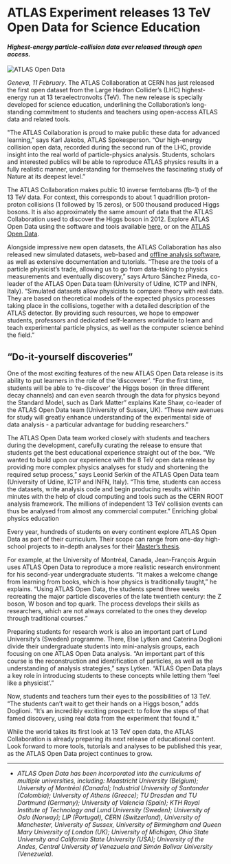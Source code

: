 # ATLAS Experiment releases 13 TeV Open Data for Science Education
#### *Highest-energy particle-collision data ever released through open access.* ####


![ATLAS Open Data](./13Tev-ATLAS-Opendata.gif)

*Geneva, 11 February*. The ATLAS Collaboration at CERN has just released the first open dataset from the Large Hadron Collider’s (LHC) highest-energy run at 13 teraelectronvolts (TeV). The new release is specially developed for science education, underlining the Collaboration’s long-standing commitment to students and teachers using open-access ATLAS data and related tools. 
 
"The ATLAS Collaboration is proud to make public these data for advanced learning," says Karl Jakobs, ATLAS Spokesperson. “Our high-energy collision open data, recorded during the second run of the LHC, provide insight into the real world of particle-physics analysis. Students, scholars and interested publics will be able to reproduce ATLAS physics results in a fully realistic manner, understanding for themselves the fascinating study of Nature at its deepest level.”

The ATLAS Collaboration makes public 10 inverse femtobarns (fb-1) of the 13 TeV data. For context, this corresponds to about 1 quadrillion proton-proton collisions (1 followed by 15 zeros), or 500 thousand produced Higgs bosons. It is also approximately the same amount of data that the ATLAS Collaboration used to discover the Higgs boson in 2012. Explore ATLAS Open Data using the software and tools available [here](http://opendata.cern.ch/), or on the [ATLAS Open Data](https://atlas.cern/resources/opendata).

Alongside impressive new open datasets, the ATLAS Collaboration has also released new simulated datasets, web-based and [offline analysis software](https://github.com/atlas-outreach-data-tools/atlas-outreach-cpp-framework-13tev), as well as extensive documentation and tutorials. “These are the tools of a particle physicist’s trade, allowing us to go from data-taking to physics measurements and eventually discovery,” says Arturo Sánchez Pineda, co-leader of the ATLAS Open Data team (University of Udine, ICTP and INFN, Italy). “Simulated datasets allow physicists to compare theory with real data. They are based on theoretical models of the expected physics processes taking place in the collisions, together with a detailed description of the ATLAS detector. By providing such resources, we hope to empower students, professors and dedicated self-learners worldwide to learn and teach experimental particle physics, as well as the computer science behind the field.”  

## “Do-it-yourself discoveries”
 
One of the most exciting features of the new ATLAS Open Data release is its ability to put learners in the role of the ‘discoverer’. “For the first time, students will be able to ‘re-discover’ the Higgs boson (in three different decay channels) and can even search through the data for physics beyond the Standard Model, such as Dark Matter” explains Kate Shaw, co-leader of the ATLAS Open Data team (University of Sussex, UK). “These new avenues for study will greatly enhance understanding of the experimental side of data analysis - a particular advantage for budding researchers.”

The ATLAS Open Data team worked closely with students and teachers during the development, carefully curating the release to ensure that students get the best educational experience straight out of the box. “We wanted to build upon our experience with the 8 TeV open data release by providing more complex physics analyses for study and shortening the required setup process,” says Leonid Serkin of the ATLAS Open Data team (University of Udine, ICTP and INFN, Italy). “This time, students can access the datasets, write analysis code and begin producing results within minutes with the help of cloud computing and tools such as the CERN ROOT analysis framework. The millions of independent 13 TeV collision events can thus be analysed from almost any commercial computer.” 
Enriching global physics education
 
Every year, hundreds of students on every continent explore ATLAS Open Data as part of their curriculum. Their scope can range from one-day high-school projects to in-depth analyses for their [Master’s thesis]().

For example, at the University of Montréal, Canada, Jean-François Arguin uses ATLAS Open Data to reproduce a more realistic research environment for his second-year undergraduate students. “It makes a welcome change from learning from books, which is how physics is traditionally taught,” he explains. “Using ATLAS Open Data, the students spend three weeks recreating the major particle discoveries of the late twentieth century: the Z boson, W boson and top quark. The process develops their skills as researchers, which are not always correlated to the ones they develop through traditional courses.” 

Preparing students for research work is also an important part of Lund University’s (Sweden) programme. There, Else Lytken and Caterina Doglioni divide their undergraduate students into mini-analysis groups, each focusing on one ATLAS Open Data analysis. “An important part of this course is the reconstruction and identification of particles, as well as the understanding of analysis strategies,” says Lytken. “ATLAS Open Data plays a key role in introducing students to these concepts while letting them ‘feel like a physicist’.”

Now, students and teachers turn their eyes to the possibilities of 13 TeV. “The students can’t wait to get their hands on a Higgs boson,” adds Doglioni. “It’s an incredibly exciting prospect: to follow the steps of that famed discovery, using real data from the experiment that found it.”

While the world takes its first look at 13 TeV open data, the ATLAS Collaboration is already preparing its next release of educational content. Look forward to more tools, tutorials and analyses to be published this year, as the ATLAS Open Data project continues to grow. 

---

* *ATLAS Open Data has been incorporated into the curriculums of multiple universities, including: Maastricht University (Belgium); University of Montréal (Canada); Industrial University of Santander (Colombia); University of Athens (Greece); TU Dresden and TU Dortmund (Germany); University of Valencia (Spain); KTH Royal Institute of Technology and Lund University (Sweden); University of Oslo (Norway); LIP (Portugal), CERN (Switzerland), University of Manchester, University of Sussex, University of Birmingham and Queen Mary University of London (UK); University of Michigan, Ohio State University and California State University (USA); University of the Andes, Central University of Venezuela and Simón Bolívar University (Venezuela).*
